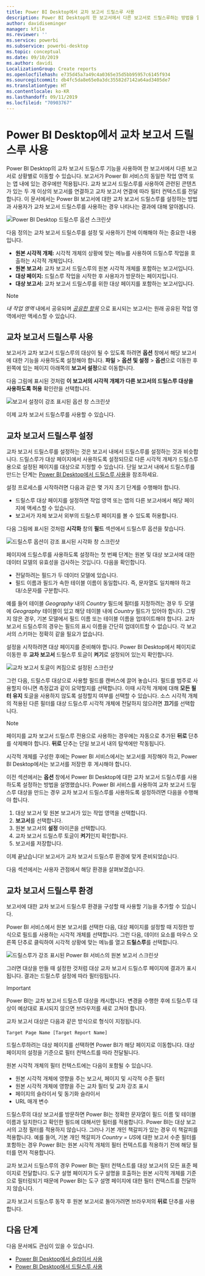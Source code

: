 ```yaml
---
title: Power BI Desktop에서 교차 보고서 드릴스루 사용
description: Power BI Desktop의 한 보고서에서 다른 보고서로 드릴스루하는 방법을 알아봅니다.
author: davidiseminger
manager: kfile
ms.reviewer: ''
ms.service: powerbi
ms.subservice: powerbi-desktop
ms.topic: conceptual
ms.date: 09/10/2019
ms.author: davidi
LocalizationGroup: Create reports
ms.openlocfilehash: e735d45a7a49c4a0365e35d5bb95957c6145f934
ms.sourcegitcommit: db4fc5da8e65e0a3dc35582d7142a64ad3405de7
ms.translationtype: HT
ms.contentlocale: ko-KR
ms.lasthandoff: 09/11/2019
ms.locfileid: "70903767"
---
```

# <a name="use-cross-report-drillthrough-in-power-bi-desktop"></a>Power BI Desktop에서 교차 보고서 드릴스루 사용

Power BI Desktop의 교차 보고서 드릴스루 기능을 사용하여 한 보고서에서 다른 보고서로 상황별로 이동할 수 있습니다. 보고서가 Power BI 서비스의 동일한 작업 영역 또는 앱 내에 있는 경우에만 적용됩니다. 교차 보고서 드릴스루를 사용하여 관련된 콘텐츠가 있는 두 개 이상의 보고서를 연결하고 교차 보고서 연결에 따라 필터 컨텍스트를 전달합니다. 이 문서에서는 Power BI 보고서에 대한 교차 보고서 드릴스루를 설정하는 방법과 사용자가 교차 보고서 드릴스루를 사용하는 경우 나타나는 결과에 대해 알아봅니다.

![Power BI Desktop 드릴스루 옵션 스크린샷](media/desktop-cross-report-drill-through/cross-report-drill-through-01.png)

다음 정의는 교차 보고서 드릴스루를 설정 및 사용하기 전에 이해해야 하는 중요한 내용입니다.

* **원본 시각적 개체:** 시각적 개체의 상황에 맞는 메뉴를 사용하여 드릴스루 작업을 호출하는 시각적 개체입니다.
* **원본 보고서:** 교차 보고서 드릴스루의 원본 시각적 개체를 포함하는 보고서입니다.
* **대상 페이지:** 드릴스루 작업을 시작한 후 사용자가 방문하는 페이지입니다.
* **대상 보고서:** 교차 보고서 드릴스루를 위한 대상 페이지를 포함하는 보고서입니다.


> [!NOTE]
> *내 작업 영역* 내에서 공유되며 *[공유한 항목](service-share-dashboards.md#share-a-dashboard-or-report)* 으로 표시되는 보고서는 원래 공유된 작업 영역에서만 액세스할 수 있습니다. 


## <a name="enable-cross-report-drillthrough"></a>교차 보고서 드릴스루 사용

보고서가 교차 보고서 드릴스루의 대상이 될 수 있도록 하려면 **옵션** 창에서 해당 보고서에 대한 기능을 사용하도록 설정해야 합니다. **파일** > **옵션 및 설정** > **옵션**으로 이동한 후 왼쪽에 있는 페이지 아래쪽의 **보고서 설정**으로 이동합니다.

다음 그림에 표시된 것처럼 **이 보고서의 시각적 개체가 다른 보고서의 드릴스루 대상을 사용하도록 허용** 확인란을 선택합니다.

![보고서 설정이 강조 표시된 옵션 창 스크린샷](media/desktop-cross-report-drill-through/cross-report-drill-through-02.png)

이제 교차 보고서 드릴스루를 사용할 수 있습니다.

## <a name="set-up-cross-report-drillthrough"></a>교차 보고서 드릴스루 설정

교차 보고서 드릴스루를 설정하는 것은 보고서 내에서 드릴스루를 설정하는 것과 비슷합니다. 드릴스루가 대상 페이지에서 사용하도록 설정되므로 다른 시각적 개체가 드릴스루용으로 설정된 페이지를 대상으로 지정할 수 있습니다. 단일 보고서 내에서 드릴스루를 만드는 단계는 [Power BI Desktop에서 드릴스루 사용](desktop-drillthrough.md)을 참조하세요.

설정 프로세스를 시작하려면 다음과 같은 몇 가지 초기 단계를 수행해야 합니다.

* 드릴스루 대상 페이지를 설정하면 작업 영역 또는 앱의 다른 보고서에서 해당 페이지에 액세스할 수 있습니다.
* 보고서가 자체 보고서 외부의 드릴스루 페이지를 볼 수 있도록 허용합니다.

다음 그림에 표시된 것처럼 **시각화** 창의 **필드** 섹션에서 드릴스루 옵션을 찾습니다.

![드릴스루 옵션이 강조 표시된 시각화 창 스크린샷](media/desktop-cross-report-drill-through/cross-report-drill-through-03.png)

페이지에 드릴스루를 사용하도록 설정하는 첫 번째 단계는 원본 및 대상 보고서에 대한 데이터 모델의 유효성을 검사하는 것입니다. 다음을 확인합니다. 

* 전달하려는 필드가 두 데이터 모델에 있습니다.
* 필드 이름과 필드가 속한 테이블 이름이 동일합니다. 즉, 문자열도 일치해야 하고 대/소문자를 구분합니다.

예를 들어 테이블 *Geography* 내의 *Country* 필드에 필터를 지정하려는 경우 두 모델에 *Geography* 테이블이 있고 해당 테이블 내에 *Country* 필드가 있어야 합니다. 그렇지 않은 경우, 기본 모델에서 필드 이름 또는 테이블 이름을 업데이트해야 합니다. 교차 보고서 드릴스루의 경우는 필드의 표시 이름을 간단히 업데이트할 수 없습니다. 각 보고서의 스키마는 정확히 같을 필요가 없습니다.

설정을 시작하려면 대상 페이지를 준비해야 합니다. Power BI Desktop에서 페이지로 이동한 후 **교차 보고서** 드릴스루 토글이 **켜기**로 설정되어 있는지 확인합니다. 

![교차 보고서 토글이 켜짐으로 설정된 스크린샷](media/desktop-cross-report-drill-through/cross-report-drill-through-03.png)

그런 다음, 드릴스루 대상으로 사용할 필드를 캔버스에 끌어 놓습니다. 필드를 범주로 사용할지 아니면 측정값과 같이 요약할지를 선택합니다. 이때 시각적 개체에 대해 **모든 필터 유지** 토글을 사용하지 않도록 설정할지 여부를 선택할 수 있습니다. 소스 시각적 개체의 적용된 다른 필터를 대상 드릴스루 시각적 개체에 전달하지 않으려면 **끄기**를 선택합니다.

> [!NOTE]
> 페이지를 교차 보고서 드릴스루 전용으로 사용하는 경우에는 자동으로 추가된 **뒤로** 단추를 삭제해야 합니다. **뒤로** 단추는 단일 보고서 내의 탐색에만 작동됩니다. 

시각적 개체를 구성한 후에는 Power BI 서비스에서는 보고서를 저장해야 하고, Power BI Desktop에서는 보고서를 저장한 후 게시해야 합니다.

이전 섹션에서는 **옵션** 창에서 Power BI Desktop에 대한 교차 보고서 드릴스루를 사용하도록 설정하는 방법을 설명했습니다. Power BI 서비스를 사용하여 교차 보고서 드릴스루 대상을 만드는 경우 교차 보고서 드릴스루를 사용하도록 설정하려면 다음을 수행해야 합니다. 

1. 대상 보고서 및 원본 보고서가 있는 작업 영역을 선택합니다.
2. **보고서**를 선택합니다.
3. 원본 보고서의 **설정** 아이콘을 선택합니다.
4. 교차 보고서 드릴스루 토글이 **켜기**인지 확인합니다.
5. 보고서를 저장합니다.

이제 끝났습니다! 보고서가 교차 보고서 드릴스루 환경에 맞게 준비되었습니다. 

다음 섹션에서는 사용자 관점에서 해당 환경을 살펴보겠습니다.

## <a name="cross-report-drillthrough-experience"></a>교차 보고서 드릴스루 환경

보고서에 대한 교차 보고서 드릴스루 환경을 구성할 때 사용할 기능을 추가할 수 있습니다.

Power BI 서비스에서 원본 보고서를 선택한 다음, 대상 페이지를 설정할 때 지정한 방식으로 필드를 사용하는 시각적 개체를 선택합니다. 그런 다음, 데이터 요소를 마우스 오른쪽 단추로 클릭하여 시각적 상황에 맞는 메뉴를 열고 **드릴스루**를 선택합니다.

![드릴스루가 강조 표시된 Power BI 서비스의 원본 보고서 스크린샷](media/desktop-cross-report-drill-through/cross-report-drill-through-01.png)

그러면 대상을 만들 때 설정한 것처럼 대상 교차 보고서 드릴스루 페이지에 결과가 표시됩니다. 결과는 드릴스루 설정에 따라 필터링됩니다.

> [!IMPORTANT]
> Power BI는 교차 보고서 드릴스루 대상을 캐시합니다. 변경을 수행한 후에 드릴스루 대상이 예상대로 표시되지 않으면 브라우저를 새로 고쳐야 합니다. 

교차 보고서 대상은 다음과 같은 방식으로 형식이 지정됩니다. 

`Target Page Name [Target Report Name]`

드릴스루하려는 대상 페이지를 선택하면 Power BI가 해당 페이지로 이동합니다. 대상 페이지의 설정을 기준으로 필터 컨텍스트를 따라 전달될니다. 

원본 시각적 개체의 필터 컨텍스트에는 다음이 포함될 수 있습니다. 

* 원본 시각적 개체에 영향을 주는 보고서, 페이지 및 시각적 수준 필터 
* 원본 시각적 개체에 영향을 주는 교차 필터 및 교차 강조 표시 
* 페이지의 슬라이서 및 동기화 슬라이서
* URL 매개 변수

드릴스루의 대상 보고서를 방문하면 Power BI는 정확한 문자열이 필드 이름 및 테이블 이름과 일치한다고 확인한 필드에 대해서만 필터를 적용합니다. Power BI는 대상 보고서의 고정 필터를 적용하지 않습니다. 그러나 기본 개인 책갈피가 있는 경우 이 책갈피를 적용합니다. 예를 들어, 기본 개인 책갈피가 *Country = US*에 대한 보고서 수준 필터를 포함하는 경우 Power BI는 원본 시각적 개체의 필터 컨텍스트를 적용하기 전에 해당 필터를 먼저 적용합니다. 

교차 보고서 드릴스루의 경우 Power BI는 필터 컨텍스트를 대상 보고서의 모든 표준 페이지로 전달합니다. 도구 설명 페이지가 도구 설명을 호출하는 원본 시각적 개체를 기준으로 필터링되기 때문에 Power BI는 도구 설명 페이지에 대한 필터 컨텍스트를 전달하지 않습니다.

교차 보고서 드릴스루 동작 후 원본 보고서로 돌아가려면 브라우저의 **뒤로** 단추를 사용합니다. 

## <a name="next-steps"></a>다음 단계

다음 문서에도 관심이 있을 수 있습니다.

* [Power BI Desktop에서 슬라이서 사용](visuals/power-bi-visualization-slicers.md)
* [Power BI Desktop에서 드릴스루 사용](desktop-drillthrough.md)

